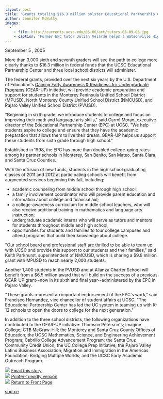 ```yaml
---
layout: post
title: "Grants totaling $16.3 million bolster Educational Partnership Center collaboration to increase college-going rates"
author: Jennifer McNulty
images:
  -
    - file: http://currents.ucsc.edu/05-06/art/tutors.05-09-05.jpg
    - caption: "Former EPC tutor Julian Velarde helps a Watsonville High School student as part of the center's first Gear-Up partnership with Pajaro Valley schools."
---
```


September 5 , 2005

More than 3,000 sixth and seventh graders will see the path to college more clearly thanks to $16.3 million in federal funds that the UCSC Educational Partnership Center and three local school districts will administer.

The federal grants, provided over the next six years by the U.S. Department of Education's [Gaining Early Awareness & Readiness for Undergraduate Programs][1] (GEAR-UP) initiative, will provide academic preparation and support for students in the Monterey Peninsula Unified School District (MPUSD), North Monterey County Unified School District (NMCUSD), and Pajaro Valley Unified School District (PVUSD).

"Beginning in sixth grade, we introduce students to college and focus on improving their math and language arts skills," said Carrol Moran, executive director of the Educational Partnership Center (EPC) at UCSC. "We help students aspire to college and ensure that they have the academic preparation that allows them to live their dream. GEAR-UP helps us support these students from sixth grade through high school."

Established in 1998, the EPC has more than doubled college-going rates among its partner schools in Monterey, San Benito, San Mateo, Santa Clara, and Santa Cruz Counties.

With the infusion of new funds, students in the high school graduating classes of 2011 and 2012 at participating schools will benefit from augmented services beginning this fall, including:

* academic counseling from middle school through high school;
* a family involvement coordinator who will provide parent education and information about college and financial aid;
* a college-awareness curriculum for middle school teachers, who will also receive additional training in mathematics and language arts instruction;
* undergraduate academic interns who will serve as tutors and mentors for students throughout middle and high school;
* opportunities for students and families to tour college campuses and attend programs that build their knowledge about college.

"Our school board and professional staff are thrilled to be able to team up with UCSC and provide this support to our students and their families," said Keith Parkhurst, superintendent of NMCUSD, which is sharing a $9.8 million grant with MPUSD to reach nearly 2,000 students.

Another 1,400 students in the PVUSD and at Alianza Charter School will benefit from a $6.5 million award that will build on the success of a previous GEAR-UP grant--now in its sixth and final year--administered by the EPC in Pajaro Valley.

"These grants represent an important endorsement of the EPC's work," said Francisco Hernandez, vice chancellor of student affairs at UCSC. "The Educational Partnership Center has led the UC system in teaming up with K-12 schools to open the doors to college for the next generation."

In addition to the three school districts, the following organizations have contributed to the GEAR-UP initiative: Thomson Peterson's; Imagine College; CTB McGraw-Hill; the Monterey and Santa Cruz County Offices of Education; the UCSC Mathematics, Science, and Engineering Achievement Program; Cabrillo College Advancement Program; the Santa Cruz Community Credit Union; the UC College Prep Initiative; the Pajaro Valley Latino Business Association; Migration and Immigration in the Americas Foundation; Bridging Multiple Worlds; and the UCSC Early Academic Outreach Program.

![][2] [Email this story][3]  
![][2] [Printer-friendly version][4]  
![][2] [Return to Front Page][5]

[1]: http://www.ed.gov/programs/gearup/index.html
[2]: ../../images/bulletarrow.gif
[3]: javascript:url();document.f1.submit();
[4]: javascript:popUp();
[5]: http://currents.ucsc.edu/

[source](http://www1.ucsc.edu/currents/05-06/09-05/epc.asp "Permalink to epc")
